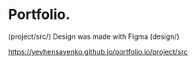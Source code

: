 # Portfolio.

(project/src/)
Design was made with Figma (design/)

https://yevhensavenko.github.io/portfolio.io/project/src
